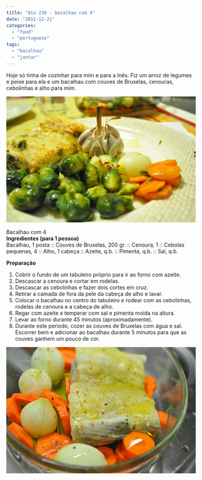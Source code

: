 ```yaml
---
title: "dia 230 - bacalhau com 4"
date: "2011-12-21"
categories: 
  - "food"
  - "portuguese"
tags: 
  - "bacalhau"
  - "jantar"
---
```


Hoje só tinha de cozinhar para mim e para a Inês. Fiz um arroz de legumes e peixe para ela e um bacalhau com couves de Bruxelas, cenouras, cebolinhas e alho para mim.  
  

[![](images/CC+5.jpg)](http://3.bp.blogspot.com/-ipCIyKpRo-o/TvJaR1mObkI/AAAAAAAAEr8/WxsV0HNHQQ4/s1600/CC+5.jpg)

  
Bacalhau com 4  
**Ingredientes (para 1 pessoa)**  
Bacalhau, 1 posta :: Couves de Bruxelas, 200 gr. :: Cenoura, 1 :: Cebolas pequenas, 4 :: Alho, 1 cabeça :: Azeite, q.b. :: Pimenta, q.b. :: Sal, q.b.  
  
**Preparação**  

1. Cobrir o fundo de um tabuleiro próprio para ir ao forno com azeite.
2. Descascar a cenoura e cortar em rodelas.
3. Descascar as cebolinhas e fazer dois cortes em cruz.
4. Retirar a camada de fora da pele da cabeça de alho e lavar.
5. Colocar o bacalhau no centro do tabuleiro e rodear com as cebolinhas, rodelas de cenoura e a cabeça de alho.
6. Regar com azeite e temperar com sal e pimenta moída na altura.
7. Levar ao forno durante 45 minutos (aproximadamente).
8. Durante este periodo, cozer as couves de Bruxelas com água e sal. Escorrer bem e adicionar ao bacalhau durante 5 minutos para que as couves ganhem um pouco de cor.

[![](images/CC+6.jpg)](http://1.bp.blogspot.com/-DMM4jerBrpU/TvJdRyi_VPI/AAAAAAAAEsE/CYEPe_dBoQQ/s1600/CC+6.jpg)
